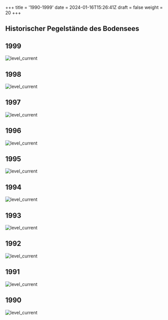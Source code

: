 +++
title = '1990-1999'
date = 2024-01-16T15:26:41Z
draft = false
weight = 20
+++

## Historischer Pegelstände des Bodensees

## 1999

![level_current](/images/DE/graphs_historic/longterm_DE_1999.png)

## 1998

![level_current](/images/DE/graphs_historic/longterm_DE_1998.png)

## 1997

![level_current](/images/DE/graphs_historic/longterm_DE_1997.png)

## 1996

![level_current](/images/DE/graphs_historic/longterm_DE_1996.png)

## 1995

![level_current](/images/DE/graphs_historic/longterm_DE_1995.png)

## 1994

![level_current](/images/DE/graphs_historic/longterm_DE_1994.png)

## 1993

![level_current](/images/DE/graphs_historic/longterm_DE_1993.png)

## 1992

![level_current](/images/DE/graphs_historic/longterm_DE_1992.png)

## 1991

![level_current](/images/DE/graphs_historic/longterm_DE_1991.png)

## 1990

![level_current](/images/DE/graphs_historic/longterm_DE_1990.png)